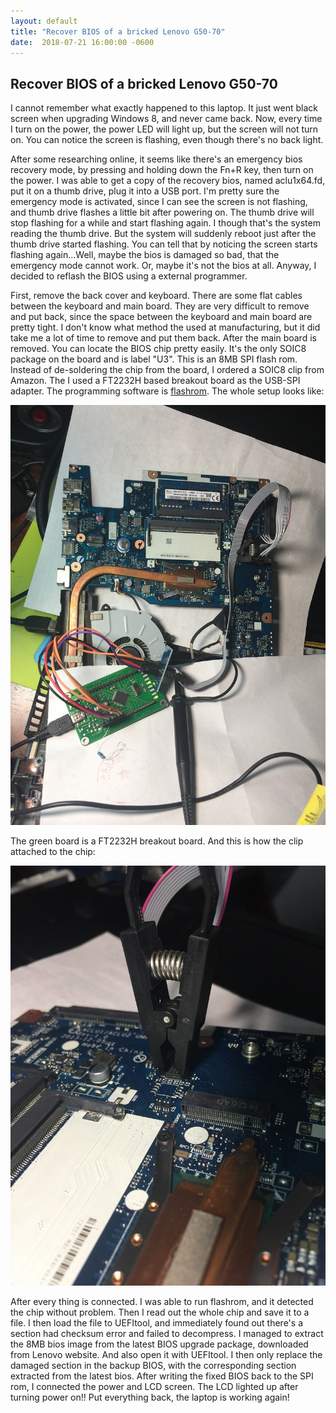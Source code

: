 ```yaml
---
layout: default
title: "Recover BIOS of a bricked Lenovo G50-70"
date:  2018-07-21 16:00:00 -0600
---
```

## Recover BIOS of a bricked Lenovo G50-70

I cannot remember what exactly happened to this laptop. It just went black screen when upgrading Windows 8, and never came back. Now, every time I turn on the power, the power LED will light up, but the screen will not turn on. You can notice the screen is flashing, even though there's no back light.

After some researching online, it seems like there's an emergency bios recovery mode, by pressing and holding down the Fn+R key, then turn on the power. I was able to get a copy of the recovery bios, named aclu1x64.fd, put it on a thumb drive, plug it into a USB port. I'm pretty sure the emergency mode is activated, since I can see the screen is not flashing, and thumb drive flashes a little bit after powering on. The thumb drive will stop flashing for a while and start flashing again. I though that's the system reading the thumb drive. But the system will suddenly reboot just after the thumb drive started flashing. You can tell that by noticing the screen starts flashing again...Well, maybe the bios is damaged so bad, that the emergency mode cannot work. Or, maybe it's not the bios at all. Anyway, I decided to reflash the BIOS using a external programmer.

First, remove the back cover and keyboard. There are some flat cables between the keyboard and main board. They are very difficult to remove and put back, since the space between the keyboard and main board are pretty tight. I don't know what method the used at manufacturing, but it did take me a lot of time to remove and put them back. After the main board is removed. You can locate the BIOS chip pretty easily. It's the only SOIC8 package on the board and is label "U3". This is an 8MB SPI flash rom. Instead of de-soldering the chip from the board, I ordered a SOIC8 clip from Amazon. The I used a FT2232H based breakout board as the USB-SPI adapter. The programming software is [flashrom](https://github.com/flashrom/flashrom). The whole setup looks like:

![recovery_image1](https://github.com/hulifox008/wiki/blob/master/assets/bios_recovery_1.jpg)

The green board is a FT2232H breakout board. And this is how the clip attached to the chip:

![recovery_image2](https://github.com/hulifox008/wiki/blob/master/assets/bios_recovery_2.jpg)

After every thing is connected. I was able to run flashrom, and it detected the chip without problem. Then I read out the whole chip and save it to a file. I then load the file to UEFItool, and immediately found out there's a section had checksum error and failed to decompress. I managed to extract the 8MB bios image from the latest BIOS upgrade package, downloaded from Lenovo website. And also open it with UEFItool. I then only replace the damaged section in the backup BIOS, with the corresponding section extracted from the latest bios. After writing the fixed BIOS back to the SPI rom, I connected the power and LCD screen. The LCD lighted up after turning power on!! Put everything back, the laptop is working again!
